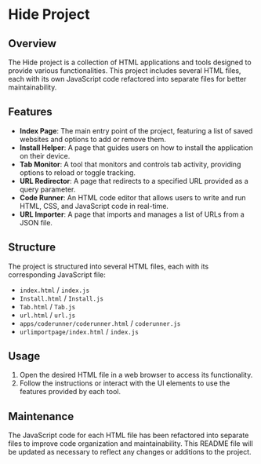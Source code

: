 # Hide Project

## Overview

The Hide project is a collection of HTML applications and tools designed to provide various functionalities. This project includes several HTML files, each with its own JavaScript code refactored into separate files for better maintainability.

## Features

- **Index Page**: The main entry point of the project, featuring a list of saved websites and options to add or remove them.
- **Install Helper**: A page that guides users on how to install the application on their device.
- **Tab Monitor**: A tool that monitors and controls tab activity, providing options to reload or toggle tracking.
- **URL Redirector**: A page that redirects to a specified URL provided as a query parameter.
- **Code Runner**: An HTML code editor that allows users to write and run HTML, CSS, and JavaScript code in real-time.
- **URL Importer**: A page that imports and manages a list of URLs from a JSON file.

## Structure

The project is structured into several HTML files, each with its corresponding JavaScript file:

- `index.html` / `index.js`
- `Install.html` / `Install.js`
- `Tab.html` / `Tab.js`
- `url.html` / `url.js`
- `apps/coderunner/coderunner.html` / `coderunner.js`
- `urlimportpage/index.html` / `index.js`

## Usage

1. Open the desired HTML file in a web browser to access its functionality.
2. Follow the instructions or interact with the UI elements to use the features provided by each tool.

## Maintenance

The JavaScript code for each HTML file has been refactored into separate files to improve code organization and maintainability. This README file will be updated as necessary to reflect any changes or additions to the project.